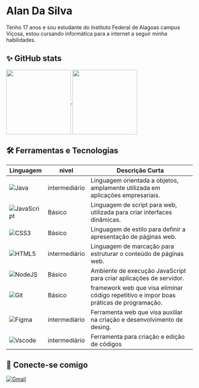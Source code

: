 # Alan Da Silva


Tenho 17 anos e sou estudante do Instituto Federal de Alagoas campus Viçosa, estou cursando informática para a internet a seguir minha habilidades.

## ✨ GitHub stats 

<a href="https://github.com/anuraghazra/github-readme-stats">
  <img height=175 align="center" src="https://github-readme-stats.vercel.app/api?username=Alan-programmer007&show_icons=true&theme=dark" />
</a>
<a href="https://github.com/anuraghazra/convoychat">
  <img height=175 align="center" src="https://github-readme-stats.vercel.app/api/top-langs?username=Alan-programmer007&layout=compact&langs_count=8&card_width=320&show_icons=true&theme=dark" />
</a>

## 🛠 Ferramentas e Tecnologias

| Linguagem | nivel | Descrição Curta | 
|---|---|---|
| ![Java](https://img.shields.io/badge/java-%23ED8B00.svg?style=for-the-badge&logo=openjdk&logoColor=white) | intermediário | Linguagem orientada a objetos, amplamente utilizada em aplicações empresariais. |
| ![JavaScript](https://img.shields.io/badge/JavaScript-F7DF1E?style=for-the-badge&logo=javascript&logoColor=black) | Básico | Linguagem de script para web, utilizada para criar interfaces dinâmicas. |
| ![CSS3](https://img.shields.io/badge/CSS3-1572B6?style=for-the-badge&logo=css3&logoColor=white) | Básico | Linguagem de estilo para definir a apresentação de páginas web. |
| ![HTML5](https://img.shields.io/badge/HTML5-E34F26?style=for-the-badge&logo=html5&logoColor=white) | intermediário | Linguagem de marcação para estruturar o conteúdo de páginas web. |
| ![NodeJS](https://img.shields.io/badge/node.js-6DA55F?style=for-the-badge&logo=node.js&logoColor=white) | Básico | Ambiente de execução JavaScript para criar aplicações de servidor. |
| ![Git](https://img.shields.io/badge/GIT-E44C30?style=for-the-badge&logo=git&logoColor=white) | Básico | framework web que visa eliminar código repetitivo e impor boas práticas de programação. |
| ![Figma](https://img.shields.io/badge/Figma-696969?style=for-the-badge&logo=figma&logoColor=figma) | intermediário | Ferramenta web que visa auxiliar na criação e desenvolvimento de desing. |
| ![Vscode](https://img.shields.io/badge/Vscode-007ACC?style=for-the-badge&logo=visual-studio-code&logoColor=white) | intermediário | Ferramenta para criação e edição de códigos |

## 📶 Conecte-se comigo

[![Gmail](https://img.shields.io/badge/Gmail-333333?style=for-the-badge&logo=gmail&logoColor=red)](luckywall80@gmail.com)
